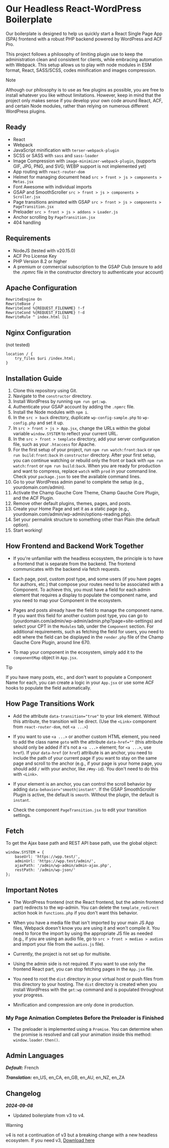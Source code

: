 # Our Headless React-WordPress Boilerplate

Our boilerplate is designed to help us quickly start a React Single Page App (SPA) frontend with a robust PHP backend powered by WordPress and ACF Pro.

This project follows a philosophy of limiting plugin use to keep the administration clean and consistent for clients, while embracing automation with Webpack. This setup allows us to play with node modules in ESM format, React, SASS/SCSS, codes minification and images compression.


> [!NOTE]
> Although our philosophy is to use as few plugins as possible, you are free to install whatever you like without limitations. However, keep in mind that the project only makes sense if you develop your own code around React, ACF, and certain Node modules, rather than relying on numerous different WordPress plugins.


## Ready

- React
- Webpack
- JavaScript minification with `terser-webpack-plugin`
- SCSS or SASS with `sass` and `sass-loader`
- Image Compression with `image-minimizer-webpack-plugin`, (supports GIF, JPG, PNG, and SVG; WEBP support is not implemented yet)
- App routing with `react-router-dom`
- Helmet for managing document head `src > front > js > components > Metas.jsx`
- Font Awesome with individual imports
- GSAP and SmoothScroller `src > front > js > components > Scroller.jsx`
- Page transitions animated with GSAP `src > front > js > components > PageTransition.jsx`
- Preloader `src > front > js > addons > Loader.js`
- Anchor scrolling by `PageTransition.jsx`
- 404 handling


## Requirements

- NodeJS (tested with v20.15.0)
- ACF Pro License Key
- PHP Version 8.2 or higher
- A premium or commercial subscription to the GSAP Club (ensure to add the .npmrc file in the constructor directory to authenticate your account)


## Apache Configuration

```
RewriteEngine On
RewriteBase /
RewriteCond %{REQUEST_FILENAME} !-f
RewriteCond %{REQUEST_FILENAME} !-d
RewriteRule ^ index.html [L]
```


## Nginx Configuration

(not tested)
```
location / {
    try_files $uri /index.html;
}
```


## Installation Guide

1. Clone this repository using Git.
2. Navigate to the `constructor` directory.
3. Install WordPress by running `npm run get:wp`.
4. Authenticate your GSAP account by adding the `.npmrc` file.
5. Install the Node modules with `npm i`.
6. In the `src > back` directory, duplicate `wp-config-sample.php` to `wp-config.php` and set it up.
7. In `src > front > js > App.jsx`, change the URLs within the global variable `window.SYSTEM` to reflect your current URL.
8. In the `src > front > template` directory, add your server configuration file, such as your `.htaccess` for Apache.
9. For the first setup of your project, run `npm run watch:front:back` or `npm run build:front:back` in `constructor` directory. After your first setup, you can continue watching or rebuild only the front or back with `npm run watch:front` or `npm run build:back`. When you are ready for production and want to compress, replace `watch` with `prod` in your command line. Check your `package.json` to see the available command lines.
10. Go to your WordPress admin panel to complete the setup (e.g., yourdomain.com/admin).
11. Activate the Champ Gauche Core Theme, Champ Gauche Core Plugin, and the ACF Plugin.
12. Remove other default plugins, themes, pages, and posts.
13. Create your Home Page and set it as a static page (e.g., yourdomain.com/admin/wp-admin/options-reading.php).
14. Set your permalink structure to something other than Plain (the default option).
15. Start working!


## How Frontend and Backend Work Together

- If you're unfamiliar with the headless ecosystem, the principle is to have a frontend that is separate from the backend. The frontend communicates with the backend via fetch requests.

- Each page, post, custom post type, and some users (if you have pages for authors, etc.) that compose your routes need to be associated with a Component. To achieve this, you must have a field for each admin element that requires a display to populate the component name, and you need to map your Component in the ecosystem.

- Pages and posts already have the field to manage the component name. If you want this field for another custom post type, you can go to (yourdomain.com/admin/wp-admin/admin.php?page=site-settings) and select your CPT in the `Modules` tab, under the `Component` section. For additional requirements, such as fetching the field for users, you need to edit where the field can be displayed in the `render.php` file of the Champ Gauche Core Plugin, around line 670.

- To map your component in the ecosystem, simply add it to the `componentMap` object in `App.jsx`.

> [!TIP]
> If you have many posts, etc., and don't want to populate a Component Name for each, you can create a logic in your `App.jsx` or use some ACF hooks to populate the field automatically.




## How Page Transitions Work

- Add the attribute `data-transition="true"` to your link element. Without this attribute, the transition will be direct. (Use the `<Link>` component from `react-router-dom`, not `<a ...>`)

- If you want to use `<a ...>` or another custom HTML element, you need to add the class name `goto` with the attribute `data-href=""` (this attribute should only be added if it's not a `<a ...>` element; for `<a ...>`, use `href`). If your `data-href` (or `href`) attribute is an anchor, you need to include the path of your current page if you want to stay on the same page and scroll to the anchor (e.g., if your page is your home page, you should add `/` with your anchor, like `/#my-id`). You don't need to do this with `<Link>`.

- If your element is an anchor, you can control the scroll behavior by adding `data-behavior="smooth|instant"`. If the GSAP SmoothScroller Plugin is active, the default is `smooth`. Without the plugin, the default is `instant`.

- Check the component `PageTransition.jsx` to edit your transition settings.



## Fetch

To get the Ajax base path and REST API base path, use the global object:
```
window.SYSTEM = {
    baseUrl: 'https://wpp.test/',
    adminUrl: 'https://wpp.test/admin/',
    ajaxPath: '/admin/wp-admin/admin-ajax.php',
    restPath: '/admin/wp-json/'
};
```


## Important Notes

- The WordPress frontend (not the React frontend, but the admin frontend part) redirects to the wp-admin. You can delete the `template_redirect` action hook in `functions.php` if you don't want this behavior.

- When you have a media file that isn't imported by your main JS App files, Webpack doesn't know you are using it and won't compile it. You need to force the import by using the appropriate JS file as needed (e.g., if you are using an audio file, go to `src > front > medias > audios` and import your file from the `audios.js` file).

- Currently, the project is not set up for multisite.

- Using the admin side is not required. If you want to use only the frontend React part, you can stop fetching pages in the `App.jsx` file.

- You need to root the `dist` directory in your virtual host or push files from this directory to your hosting. The `dist` directory is created when you install WordPress with the `get:wp` command and is populated throughout your progress.

- Minification and compression are only done in production.

### My Page Animation Completes Before the Preloader is Finished

- The preloader is implemented using a `Promise`. You can determine when the promise is resolved and call your animation inside this method: `window.loader.then()`.


## Admin Languages

***Default:*** French

***Translation:*** en_US, en_CA, en_GB, en_AU, en_NZ, en_ZA


## Changelog

***2024-09-08***

- Updated boilerplate from v3 to v4.

> [!WARNING]
> v4 is not a continuation of v3 but a breaking change with a new headless ecosystem. If you need v3, [Download here](https://archives.champgauche.studio/wordpress-boilerplate-v3.zip)